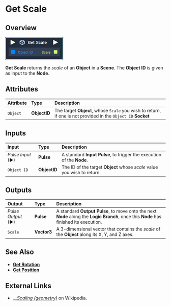 # Get Scale

## Overview

![The Get Scale Node.](../../../.gitbook/assets/get-scale.PNG)

**Get Scale** returns the _scale_ of an **Object** in a **Scene**. The **Object ID** is given as input to the **Node**.

## Attributes

| Attribute | Type | Description |
| :--- | :--- | :--- |
| `Object` | **ObjectID** | The target **Object**, whose `Scale` you wish to return, if one is not provided in the `Object ID` **Socket** |

## Inputs

| Input | Type | Description |
| :--- | :--- | :--- |
| _Pulse Input_ \(►\) | **Pulse** | A standard **Input Pulse**, to trigger the execution of the **Node**. |
| `Object ID` | **ObjectID** | The ID of the target **Object** whose _scale_ value you wish to return. |

## Outputs

| Output | Type | Description |
| :--- | :--- | :--- |
| _Pulse Output_ \(►\) | **Pulse** | A standard **Output Pulse**, to move onto the next **Node** along the **Logic Branch**, once this **Node** has finished its execution. |
| `Scale` | **Vector3** | A 3-dimensional vector that contains the _scale_ of the **Object** along its X, Y, and Z axes. |

## See Also

* [**Get Rotation**](get-rotation.md) 
* [**Get Position**](get-position.md)

## External Links

* \_\_[_Scaling \(geometry\)_](https://en.wikipedia.org/wiki/Scaling_%28geometry%29) on Wikipedia.

